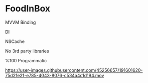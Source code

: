 # FoodInBox

MVVM Binding

DI

NSCache

No 3rd party libraries

%100 Programmatic

https://user-images.githubusercontent.com/45256657/191601620-75d21e21-e785-4043-8076-c534a4c1d194.mov
